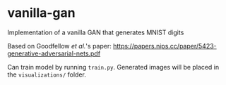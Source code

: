 # vanilla-gan
Implementation of a vanilla GAN that generates MNIST digits

Based on Goodfellow *et al.*'s paper: https://papers.nips.cc/paper/5423-generative-adversarial-nets.pdf

Can train model by running `train.py`. Generated images will be placed in the `visualizations/` folder.
